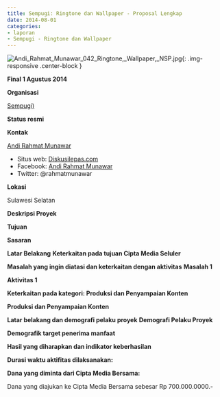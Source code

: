 ```yaml
---
title: Sempugi: Ringtone dan Wallpaper - Proposal Lengkap
date: 2014-08-01 
categories:
- laporan
- Sempugi - Ringtone dan Wallpaper
---
```


![Andi_Rahmat_Munawar_042_Ringtone,_Wallpaper,_NSP.jpg](/uploads/Andi_Rahmat_Munawar_042_Ringtone,_Wallpaper,_NSP.jpg){: .img-responsive .center-block }

**Final 1 Agustus 2014**

**Organisasi**

  [Sempugi)](http://wiki.ciptamedia.org/wiki/Sempugi)
  
**Status resmi**

**Kontak**

  [Andi Rahmat Munawar](http://wiki.ciptamedia.org/wiki/Andi_Rahmat_Munawar)
* Situs web: [Diskusilepas.com](http://www.diskusilepas.com/)
* Facebook: [Andi Rahmat Munawar](http://www.facebook.com/andirahmatmunawar)
* Twitter: @rahmatmunawar

**Lokasi**

Sulawesi Selatan

**Deskripsi Proyek**


**Tujuan**

**Sasaran**


**Latar Belakang**
 **Keterkaitan pada tujuan Cipta Media Seluler**

   
**Masalah yang ingin diatasi dan keterkaitan dengan aktivitas**
 **Masalah 1**

    
 **Aktivitas 1**

**Keterkaitan pada kategori: Produksi dan Penyampaian Konten**

   
**Produksi dan Penyampaian Konten**



 **Latar belakang dan demografi pelaku proyek**
 **Demografi Pelaku Proyek**

  
 **Demografik target penerima manfaat**

  
 **Hasil yang diharapkan dan indikator keberhasilan**

  
  
 **Durasi waktu aktifitas dilaksanakan:**

  

 **Dana yang diminta dari Cipta Media Bersama:**
  
  Dana yang diajukan ke Cipta Media Bersama sebesar Rp 700.000.0000.-
 
